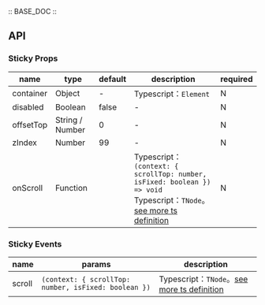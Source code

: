 :: BASE_DOC ::

## API


### Sticky Props

name | type | default | description | required
-- | -- | -- | -- | --
container | Object | - | Typescript：`Element` | N
disabled | Boolean | false | \- | N
offsetTop | String / Number | 0 | \- | N
zIndex | Number | 99 | \- | N
onScroll | Function |  | Typescript：`(context: { scrollTop: number, isFixed: boolean }) => void`<br/>Typescript：`TNode`。[see more ts definition](https://github.com/Tencent/tdesign-mobile-vue/blob/develop/src/common.ts) | N

### Sticky Events

name | params | description
-- | -- | --
scroll | `(context: { scrollTop: number, isFixed: boolean })` | Typescript：`TNode`。[see more ts definition](https://github.com/Tencent/tdesign-mobile-vue/blob/develop/src/common.ts)
